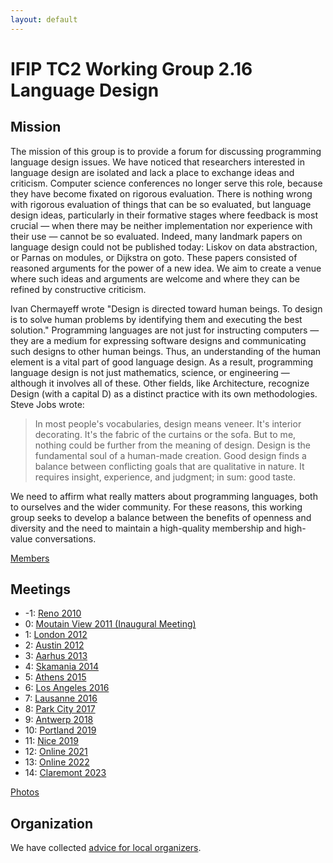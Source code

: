 ```yaml
---
layout: default
---
```


# IFIP TC2 Working Group 2.16 Language Design

## Mission

The mission of this group is to provide a forum for discussing programming language design issues. We have noticed that researchers interested in language design are isolated and lack a place to exchange ideas and criticism. Computer science conferences no longer serve this role, because they have become fixated on rigorous evaluation. There is nothing wrong with rigorous evaluation of things that can be so evaluated, but language design ideas, particularly in their formative stages where feedback is most crucial — when there may be neither implementation nor experience with their use — cannot be so evaluated. Indeed, many landmark papers on language design could not be published today: Liskov on data abstraction, or Parnas on modules, or Dijkstra on goto. These papers consisted of reasoned arguments for the power of a new idea. We aim to create a venue where such ideas and arguments are welcome and where they can be refined by constructive criticism.

Ivan Chermayeff wrote "Design is directed toward human beings. To design is to solve human problems by identifying them and executing the best solution." Programming languages are not just for instructing computers — they are a medium for expressing software designs and communicating such designs to other human beings. Thus, an understanding of the human element is a vital part of good language design. As a result, programming language design is not just mathematics, science, or engineering — although it involves all of these. Other fields, like Architecture, recognize Design (with a capital D) as a distinct practice with its own methodologies. Steve Jobs wrote:

> In most people's vocabularies, design means veneer. It's interior decorating. It's the fabric of the curtains or the sofa. But to me, nothing could be further from the meaning of design. 
> Design is the fundamental soul of a human-made creation.
> Good design finds a balance between conflicting goals that are qualitative in nature. 
> It requires insight, experience, and judgment; in sum: good taste. 

We need to affirm what really matters about programming languages, both to ourselves and the wider community. For these reasons, this working group seeks to develop a balance between the benefits of openness and diversity and the need to maintain a high-quality membership and high-value conversations. 

[Members](members.md)

## Meetings

- -1: [Reno 2010](meetings/Reno2010.md)
- 0: [Moutain View 2011 (Inaugural Meeting)](meetings/MountainView2011.md)
- 1: [London 2012](meetings/London2012.md)
- 2: [Austin 2012](meetings/Austin2012.md)
- 3: [Aarhus 2013](meetings/Aarhus2013.md)
- 4: [Skamania 2014](meetings/Skamania2014.md)
- 5: [Athens 2015](meetings/Athens2015.md)
- 6: [Los Angeles 2016](meetings/LosAngeles2016.md)
- 7: [Lausanne 2016](meetings/Lausanne2016.md)
- 8: [Park City 2017](meetings/ParkCity2017.md)
- 9: [Antwerp 2018](meetings/Antwerp2018.md)
- 10: [Portland 2019](meetings/Portland2019.md)
- 11: [Nice 2019](meetings/Nice2019.md)
- 12: [Online 2021](meetings/Online2021.md)
- 13: [Online 2022](meetings/Online2022.md)
- 14: [Claremont 2023](meetings/Claremont2023.md)

[Photos](http://www.flickr.com/groups/wgld/)

## Organization

We have collected [advice for local organizers](local.md).
